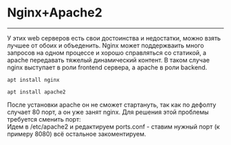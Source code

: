 # Nginx+Apache2
_ _ _
У этих web серверов есть свои достоинства и недостатки, можно взять лучшее от обоих и объеденить. Nginx может поддержваить много запросов на одном процессе и хорошо справляться со статикой, а apache передавать тяжелый динамический контент. В таком случае nginx выступает в роли frontend сервера, а apache в роли backend.   

```
apt install nginx
```
```
apt install apache2
```
После установки apache он не сможет стартануть, так как по дефолту случает 80 порт, а он уже занят nginx. Для решения этой проблемы требуется сменить порт:   
Идем в /etc/apache2 и редактируем  ports.conf - ставим нужный порт (к примеру 8080) всё остальное закоментируем.



